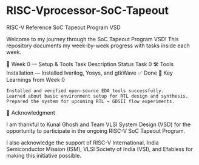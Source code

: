 # RISC-Vprocessor-SoC-Tapeout

RISC-V Reference SoC Tapeout Program VSD

Welcome to my journey through the SoC Tapeout Program VSD!
This repository documents my week-by-week progress with tasks inside each week.

📅 Week 0 — Setup & Tools
Task 	Description 	Status
Task 0 	🛠️ Tools Installation — Installed Iverilog, Yosys, and gtkWave 	✅ Done
🌟 Key Learnings from Week 0

    Installed and verified open-source EDA tools successfully.
    Learned about basic environment setup for RTL design and synthesis.
    Prepared the system for upcoming RTL → GDSII flow experiments.

🙏 Acknowledgment

I am thankful to Kunal Ghosh and Team VLSI System Design (VSD) for the opportunity to participate in the ongoing RISC-V SoC Tapeout Program.

I also acknowledge the support of RISC-V International, India Semiconductor Mission (ISM), VLSI Society of India (VSI), and Efabless for making this initiative possible.
